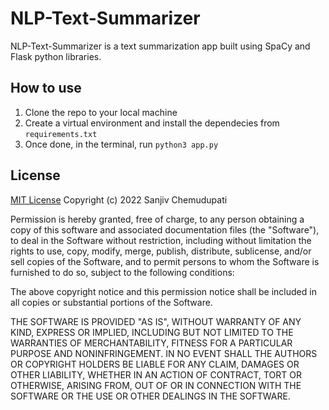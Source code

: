 # NLP-Text-Summarizer

NLP-Text-Summarizer is a text summarization app built using SpaCy and  Flask python libraries.

## How to use

1. Clone the repo to your local machine
2. Create a virtual environment and install the dependecies from `requirements.txt`
3. Once done, in the terminal, run 
`python3 app.py`

## License

[MIT License](https://choosealicense.com/licenses/mit/)
Copyright (c) 2022 Sanjiv Chemudupati

Permission is hereby granted, free of charge, to any person obtaining a copy
of this software and associated documentation files (the "Software"), to deal
in the Software without restriction, including without limitation the rights
to use, copy, modify, merge, publish, distribute, sublicense, and/or sell
copies of the Software, and to permit persons to whom the Software is
furnished to do so, subject to the following conditions:

The above copyright notice and this permission notice shall be included in all
copies or substantial portions of the Software.

THE SOFTWARE IS PROVIDED "AS IS", WITHOUT WARRANTY OF ANY KIND, EXPRESS OR
IMPLIED, INCLUDING BUT NOT LIMITED TO THE WARRANTIES OF MERCHANTABILITY,
FITNESS FOR A PARTICULAR PURPOSE AND NONINFRINGEMENT. IN NO EVENT SHALL THE
AUTHORS OR COPYRIGHT HOLDERS BE LIABLE FOR ANY CLAIM, DAMAGES OR OTHER
LIABILITY, WHETHER IN AN ACTION OF CONTRACT, TORT OR OTHERWISE, ARISING FROM,
OUT OF OR IN CONNECTION WITH THE SOFTWARE OR THE USE OR OTHER DEALINGS IN THE
SOFTWARE.
